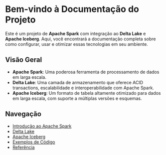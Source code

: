 # Bem-vindo à Documentação do Projeto

Este é um projeto de **Apache Spark** com integração ao **Delta Lake** e **Apache Iceberg**. Aqui, você encontrará a documentação completa sobre como configurar, usar e otimizar essas tecnologias em seu ambiente.

## Visão Geral

- **Apache Spark**: Uma poderosa ferramenta de processamento de dados em larga escala.
- **Delta Lake**: Uma camada de armazenamento que oferece ACID transactions, escalabilidade e interoperabilidade com Apache Spark.
- **Apache Iceberg**: Um formato de tabela altamente otimizado para dados em larga escala, com suporte a múltiplas versões e esquemas.

## Navegação

- [Introdução ao Apache Spark](introducao-spark.md)
- [Delta Lake](delta-lake.md)
- [Apache Iceberg](iceberg.md)
- [Exemplos de Código](exemplos-codigo.md)
- [Referência](referencia.md)
